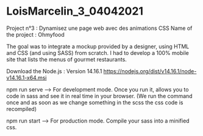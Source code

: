 # LoisMarcelin_3_04042021

Project n°3 : Dynamisez une page web avec des animations CSS
Name of the project : Ohmyfood

The goal was to integrate a mockup provided by a designer, using HTML and CSS (and using SASS) from scratch.
I had to develop a 100% mobile site that lists the menus of gourmet restaurants.

Download the Node.js : Version 14.16.1
https://nodejs.org/dist/v14.16.1/node-v14.16.1-x64.msi

npm run serve --> For development mode. Once you run it, allows you to code in sass and see it in real time in your browser.
(We run the command once and as soon as we change something in the scss the css code is recompiled)

npm run start --> For production mode. Compile your sass into a minified css.
